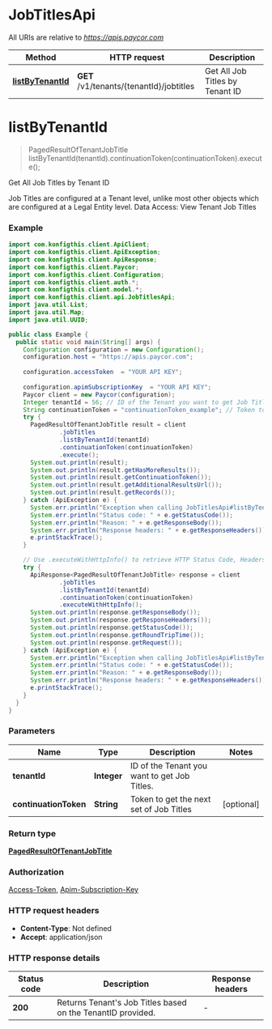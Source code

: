 # JobTitlesApi

All URIs are relative to *https://apis.paycor.com*

| Method | HTTP request | Description |
|------------- | ------------- | -------------|
| [**listByTenantId**](JobTitlesApi.md#listByTenantId) | **GET** /v1/tenants/{tenantId}/jobtitles | Get All Job Titles by Tenant ID |


<a name="listByTenantId"></a>
# **listByTenantId**
> PagedResultOfTenantJobTitle listByTenantId(tenantId).continuationToken(continuationToken).execute();

Get All Job Titles by Tenant ID

Job Titles are configured at a Tenant level, unlike most other objects which are configured at a Legal Entity level.  Data Access: View Tenant Job Titles

### Example
```java
import com.konfigthis.client.ApiClient;
import com.konfigthis.client.ApiException;
import com.konfigthis.client.ApiResponse;
import com.konfigthis.client.Paycor;
import com.konfigthis.client.Configuration;
import com.konfigthis.client.auth.*;
import com.konfigthis.client.model.*;
import com.konfigthis.client.api.JobTitlesApi;
import java.util.List;
import java.util.Map;
import java.util.UUID;

public class Example {
  public static void main(String[] args) {
    Configuration configuration = new Configuration();
    configuration.host = "https://apis.paycor.com";
    
    configuration.accessToken  = "YOUR API KEY";
    
    configuration.apimSubscriptionKey  = "YOUR API KEY";
    Paycor client = new Paycor(configuration);
    Integer tenantId = 56; // ID of the Tenant you want to get Job Titles.
    String continuationToken = "continuationToken_example"; // Token to get the next set of Job Titles
    try {
      PagedResultOfTenantJobTitle result = client
              .jobTitles
              .listByTenantId(tenantId)
              .continuationToken(continuationToken)
              .execute();
      System.out.println(result);
      System.out.println(result.getHasMoreResults());
      System.out.println(result.getContinuationToken());
      System.out.println(result.getAdditionalResultsUrl());
      System.out.println(result.getRecords());
    } catch (ApiException e) {
      System.err.println("Exception when calling JobTitlesApi#listByTenantId");
      System.err.println("Status code: " + e.getStatusCode());
      System.err.println("Reason: " + e.getResponseBody());
      System.err.println("Response headers: " + e.getResponseHeaders());
      e.printStackTrace();
    }

    // Use .executeWithHttpInfo() to retrieve HTTP Status Code, Headers and Request
    try {
      ApiResponse<PagedResultOfTenantJobTitle> response = client
              .jobTitles
              .listByTenantId(tenantId)
              .continuationToken(continuationToken)
              .executeWithHttpInfo();
      System.out.println(response.getResponseBody());
      System.out.println(response.getResponseHeaders());
      System.out.println(response.getStatusCode());
      System.out.println(response.getRoundTripTime());
      System.out.println(response.getRequest());
    } catch (ApiException e) {
      System.err.println("Exception when calling JobTitlesApi#listByTenantId");
      System.err.println("Status code: " + e.getStatusCode());
      System.err.println("Reason: " + e.getResponseBody());
      System.err.println("Response headers: " + e.getResponseHeaders());
      e.printStackTrace();
    }
  }
}

```

### Parameters

| Name | Type | Description  | Notes |
|------------- | ------------- | ------------- | -------------|
| **tenantId** | **Integer**| ID of the Tenant you want to get Job Titles. | |
| **continuationToken** | **String**| Token to get the next set of Job Titles | [optional] |

### Return type

[**PagedResultOfTenantJobTitle**](PagedResultOfTenantJobTitle.md)

### Authorization

[Access-Token](../README.md#Access-Token), [Apim-Subscription-Key](../README.md#Apim-Subscription-Key)

### HTTP request headers

 - **Content-Type**: Not defined
 - **Accept**: application/json

### HTTP response details
| Status code | Description | Response headers |
|-------------|-------------|------------------|
| **200** | Returns Tenant&#39;s Job Titles based on the TenantID provided. |  -  |

